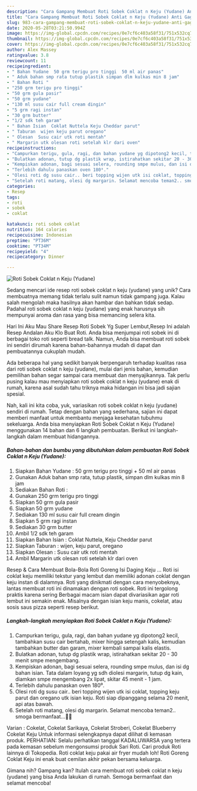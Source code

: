 ```yaml
---
description: "Cara Gampang Membuat Roti Sobek Coklat n Keju (Yudane) Anti Gagal"
title: "Cara Gampang Membuat Roti Sobek Coklat n Keju (Yudane) Anti Gagal"
slug: 983-cara-gampang-membuat-roti-sobek-coklat-n-keju-yudane-anti-gagal
date: 2020-05-28T03:21:50.994Z
image: https://img-global.cpcdn.com/recipes/0e7cf6c403a58f31/751x532cq70/roti-sobek-coklat-n-keju-yudane-foto-resep-utama.jpg
thumbnail: https://img-global.cpcdn.com/recipes/0e7cf6c403a58f31/751x532cq70/roti-sobek-coklat-n-keju-yudane-foto-resep-utama.jpg
cover: https://img-global.cpcdn.com/recipes/0e7cf6c403a58f31/751x532cq70/roti-sobek-coklat-n-keju-yudane-foto-resep-utama.jpg
author: Alex Massey
ratingvalue: 3.8
reviewcount: 11
recipeingredient:
- " Bahan Yudane  50 grm terigu pro tinggi  50 ml air panas"
- " Aduk bahan smp rata tutup plastik simpan dlm kulkas min 8 jam"
- " Bahan Roti "
- "250 grm terigu pro tinggi"
- "50 grm gula pasir"
- "50 grm yudane"
- "130 ml susu cair full cream dingin"
- "5 grm ragi instan"
- "30 grm butter"
- "1/2 sdk teh garam"
- " Bahan Isian  Coklat Nuttela Keju Cheddar parut"
- " Taburan  wijen keju parut oregano"
- " Olesan  Susu cair utk roti mentah"
- " Margarin utk olesan roti setelah klr dari oven"
recipeinstructions:
- "Campurkan terigu, gula, ragi, dan bahan yudane yg dipotong2 kecil, tambahkan susu cair bertahab, mixer hingga setengah kalis, kemudian tambahkan butter dan garam, mixer kembali sampai kalis elastis."
- "Bulatkan adonan, tutup dg plastik wrap, istirahatkan sekitar 20 - 30 menit smpe mengembang."
- "Kempiskan adonan, bagi sesuai selera, rounding smpe mulus, dan isi dg bahan isian. Tata dalam loyang yg sdh diolesi margarin, tutup dg kain, diamkan smpe mengembang 2x lipat, skitar 45 menit - 1 jam."
- "Terlebih dahulu panaskan oven 180⁰."
- "Olesi roti dg susu cair.. beri topping wijen utk isi coklat, topping keju parut dan oregano utk isian keju. Roti siap dipanggang selama 20 menit, api atas bawah."
- "Setelah roti matang, olesi dg margarin. Selamat mencoba teman2.. smoga bermanfaat...🙏😊"
categories:
- Resep
tags:
- roti
- sobek
- coklat

katakunci: roti sobek coklat 
nutrition: 164 calories
recipecuisine: Indonesian
preptime: "PT36M"
cooktime: "PT34M"
recipeyield: "4"
recipecategory: Dinner

---
```



![Roti Sobek Coklat n Keju (Yudane)](https://img-global.cpcdn.com/recipes/0e7cf6c403a58f31/751x532cq70/roti-sobek-coklat-n-keju-yudane-foto-resep-utama.jpg)

Sedang mencari ide resep roti sobek coklat n keju (yudane) yang unik? Cara membuatnya memang tidak terlalu sulit namun tidak gampang juga. Kalau salah mengolah maka hasilnya akan hambar dan bahkan tidak sedap. Padahal roti sobek coklat n keju (yudane) yang enak harusnya sih mempunyai aroma dan rasa yang bisa memancing selera kita.

Hari Ini Aku Mau Share Resep Roti Sobek Yg Super Lembut,Resep Ini adalah Resep Andalan Aku Klo Buat Roti. Anda bisa menjumpai roti sobek ini di berbagai toko roti seperti bread talk. Namun, Anda bisa membuat roti sobek ini sendiri dirumah karena bahan-bahannya mudah di dapat dan pembuatannya cukuplah mudah.

Ada beberapa hal yang sedikit banyak berpengaruh terhadap kualitas rasa dari roti sobek coklat n keju (yudane), mulai dari jenis bahan, kemudian pemilihan bahan segar sampai cara membuat dan menyajikannya. Tak perlu pusing kalau mau menyiapkan roti sobek coklat n keju (yudane) enak di rumah, karena asal sudah tahu triknya maka hidangan ini bisa jadi sajian spesial.


Nah, kali ini kita coba, yuk, variasikan roti sobek coklat n keju (yudane) sendiri di rumah. Tetap dengan bahan yang sederhana, sajian ini dapat memberi manfaat untuk membantu menjaga kesehatan tubuhmu sekeluarga. Anda bisa menyiapkan Roti Sobek Coklat n Keju (Yudane) menggunakan 14 bahan dan 6 langkah pembuatan. Berikut ini langkah-langkah dalam membuat hidangannya.

<!--inarticleads1-->

##### Bahan-bahan dan bumbu yang dibutuhkan dalam pembuatan Roti Sobek Coklat n Keju (Yudane):

1. Siapkan  Bahan Yudane : 50 grm terigu pro tinggi + 50 ml air panas
1. Gunakan  Aduk bahan smp rata, tutup plastik, simpan dlm kulkas min 8 jam
1. Sediakan  Bahan Roti :
1. Gunakan 250 grm terigu pro tinggi
1. Siapkan 50 grm gula pasir
1. Siapkan 50 grm yudane
1. Sediakan 130 ml susu cair full cream dingin
1. Siapkan 5 grm ragi instan
1. Sediakan 30 grm butter
1. Ambil 1/2 sdk teh garam
1. Siapkan  Bahan Isian : Coklat Nuttela, Keju Cheddar parut
1. Siapkan  Taburan : wijen, keju parut, oregano
1. Siapkan  Olesan : Susu cair utk roti mentah
1. Ambil  Margarin utk olesan roti setelah klr dari oven


Resep &amp; Cara Membuat Bola-Bola Roti Goreng Isi Daging Keju … Roti isi coklat keju memiliki tekstur yang lembut dan memiliki adonan coklat dengan keju instan di dalamnya. Roti yang dinikmati dengan cara menyobeknya, lantas membuat roti ini dinamakan dengan roti sobek. Roti ini tergolong praktis karena sering Berbagai macam isian dapat divariasikan agar roti lembut ini semakin enak. Misalnya dengan isian keju manis, cokelat, atau sosis saus pizza seperti resep berikut. 

<!--inarticleads2-->

##### Langkah-langkah menyiapkan Roti Sobek Coklat n Keju (Yudane):

1. Campurkan terigu, gula, ragi, dan bahan yudane yg dipotong2 kecil, tambahkan susu cair bertahab, mixer hingga setengah kalis, kemudian tambahkan butter dan garam, mixer kembali sampai kalis elastis.
1. Bulatkan adonan, tutup dg plastik wrap, istirahatkan sekitar 20 - 30 menit smpe mengembang.
1. Kempiskan adonan, bagi sesuai selera, rounding smpe mulus, dan isi dg bahan isian. Tata dalam loyang yg sdh diolesi margarin, tutup dg kain, diamkan smpe mengembang 2x lipat, skitar 45 menit - 1 jam.
1. Terlebih dahulu panaskan oven 180⁰.
1. Olesi roti dg susu cair.. beri topping wijen utk isi coklat, topping keju parut dan oregano utk isian keju. Roti siap dipanggang selama 20 menit, api atas bawah.
1. Setelah roti matang, olesi dg margarin. Selamat mencoba teman2.. smoga bermanfaat...🙏😊


Varian : Cokelat, Cokelat Sarikaya, Cokelat Stroberi, Cokelat Blueberry Cokelat Keju Untuk informasi selengkapnya dapat dilihat di kemasan produk. PERHATIAN: Selalu perhatikan tanggal KADALUWARSA yang tertera pada kemasan sebelum mengonsumsi produk Sari Roti. Cari produk Roti lainnya di Tokopedia. Roti coklat keju pakai air fryer mudah loh! Roti Goreng Coklat Keju ini enak buat cemilan akhir pekan bersama keluarga. 

Gimana nih? Gampang kan? Itulah cara membuat roti sobek coklat n keju (yudane) yang bisa Anda lakukan di rumah. Semoga bermanfaat dan selamat mencoba!
